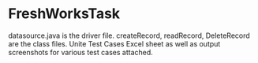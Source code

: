 # FreshWorksTask
datasource.java is the driver file.
createRecord, readRecord, DeleteRecord are the class files.
Unite Test Cases Excel sheet as well as output screenshots for various test cases attached.
